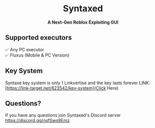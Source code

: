 <div align="center">
  
  # Syntaxed
  
  **A Next-Gen Roblox Exploiting GUI**

</div>

## Supported executors
✅ Any PC executor <br>
✅ Fluxus (Mobile & PC Version)

## Key System
Syntaxe key system is only 1 Linkvertise and the key lasts forever
LINK: [https://link-target.net/623542/key-system](Click Here)

## Questions?
If you have any questions join Syntaxed's Discord server
https://discord.gg/nsfSws9Emz
